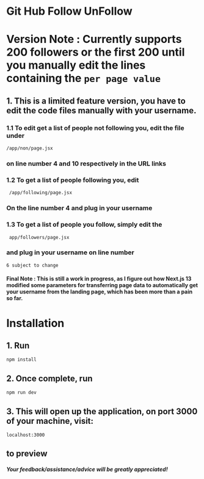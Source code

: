# Git Hub Follow UnFollow

# Version Note : Currently supports 200 followers or the first 200 until you manually edit the lines containing the `per page value`

## 1. This is a limited feature version, you have to edit the code files manually with your username.

### 1.1 To edit get a list of people not following you, edit the file under

``` /app/non/page.jsx ```
### on line number 4 and 10 respectively in the URL links

### 1.2 To get a list of people following you, edit
``` /app/following/page.jsx```
### On the line number 4 and plug in your username

### 1.3 To get a list of people you follow, simply edit the 
``` app/followers/page.jsx```
### and plug in your username on line number
`6 subject to change`

#### Final Note : This is still a work in progress, as I figure out how Next.js 13 modified some parameters for transferring page data to automatically get your username from the landing page, which has been more than a pain so far. 

# Installation
## 1. Run
`npm install`

## 2. Once complete, run
`npm run dev`

## 3. This will open up the application, on port 3000 of your machine, visit:
`localhost:3000`
## to preview

##### Your feedback/assistance/advice will be greatly appreciated!



